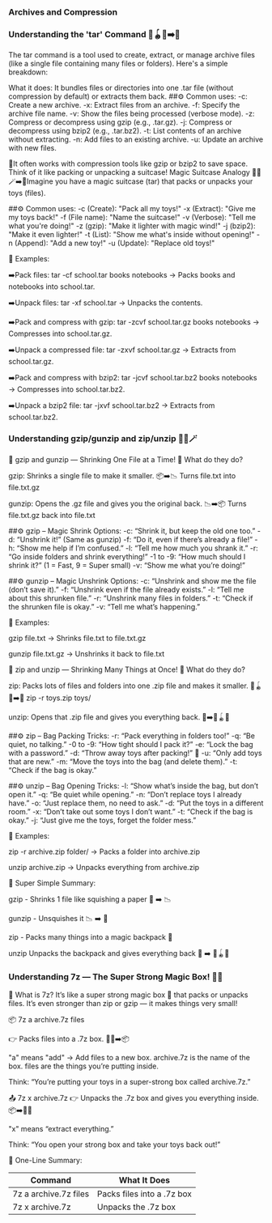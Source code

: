 ### Archives and Compression

### Understanding the 'tar' Command 🧸🪀📕➡️🎒
The tar command is a tool used to create, extract, or manage archive files (like a single file containing many files or folders). Here's a simple breakdown:

What it does: It bundles files or directories into one .tar file (without compression by default) or extracts them back.
##⚙️ Common uses:
-c: Create a new archive.
-x: Extract files from an archive.
-f: Specify the archive file name.
-v: Show the files being processed (verbose mode).
-z: Compress or decompress using gzip (e.g., .tar.gz).
-j: Compress or decompress using bzip2 (e.g., .tar.bz2).
-t: List contents of an archive without extracting.
-n: Add files to an existing archive.
-u: Update an archive with new files.


🧳It often works with compression tools like gzip or bzip2 to save space. Think of it like packing or unpacking a suitcase!
Magic Suitcase Analogy
🎒🧸🪄➡️🎁Imagine you have a magic suitcase (tar) that packs or unpacks your toys (files).

##⚙️ Common uses:
-c (Create): "Pack all my toys!"
-x (Extract): "Give me my toys back!"
-f (File name): "Name the suitcase!"
-v (Verbose): "Tell me what you're doing!"
-z (gzip): "Make it lighter with magic wind!"
-j (bzip2): "Make it even lighter!"
-t (List): "Show me what's inside without opening!"
-n (Append): "Add a new toy!"
-u (Update): "Replace old toys!"

🧪 Examples:

➡️Pack files:
tar -cf school.tar books notebooks
→ Packs books and notebooks into school.tar.

➡️Unpack files:
tar -xf school.tar
→ Unpacks the contents.

➡️Pack and compress with gzip:
tar -zcvf school.tar.gz books notebooks
→ Compresses into school.tar.gz.

➡️Unpack a compressed file:
tar -zxvf school.tar.gz
→ Extracts from school.tar.gz.

➡️Pack and compress with bzip2:
tar -jcvf school.tar.bz2 books notebooks
→ Compresses into school.tar.bz2.

➡️Unpack a bzip2 file:
tar -jxvf school.tar.bz2
→ Extracts from school.tar.bz2.


### Understanding gzip/gunzip and zip/unzip 🎒🧸🪄
🧯 gzip and gunzip — Shrinking One File at a Time!
🎈 What do they do?

gzip: Shrinks a single file to make it smaller. 📦➡️📉 Turns file.txt into file.txt.gz

gunzip: Opens the .gz file and gives you the original back. 📉➡️📦 Turns file.txt.gz back into file.txt

##⚙️ gzip – Magic Shrink Options:
-c: “Shrink it, but keep the old one too.”
-d: “Unshrink it!” (Same as gunzip)
-f: “Do it, even if there’s already a file!”
-h: “Show me help if I’m confused.”
-l: “Tell me how much you shrank it.”
-r: “Go inside folders and shrink everything!”
-1 to -9: “How much should I shrink it?” (1 = Fast, 9 = Super small)
-v: “Show me what you’re doing!”

##⚙️ gunzip – Magic Unshrink Options:
-c: “Unshrink and show me the file (don’t save it).”
-f: “Unshrink even if the file already exists.”
-l: “Tell me about this shrunken file.”
-r: “Unshrink many files in folders.”
-t: “Check if the shrunken file is okay.”
-v: “Tell me what’s happening.”

🧪 Examples:

gzip file.txt → Shrinks file.txt to file.txt.gz

gunzip file.txt.gz → Unshrinks it back to file.txt

🎒 zip and unzip — Shrinking Many Things at Once!
🎁 What do they do?

zip: Packs lots of files and folders into one .zip file and makes it smaller. 🧸🪀📕➡️🎒 zip -r toys.zip toys/

unzip: Opens that .zip file and gives you everything back. 🎒➡️🧸🪀📕

##⚙️ zip – Bag Packing Tricks:
-r: “Pack everything in folders too!”
-q: “Be quiet, no talking.”
-0 to -9: “How tight should I pack it?”
-e: “Lock the bag with a password.”
-d: “Throw away toys after packing!” 😬
-u: “Only add toys that are new.”
-m: “Move the toys into the bag (and delete them).”
-t: “Check if the bag is okay.”

##⚙️ unzip – Bag Opening Tricks:
-l: “Show what’s inside the bag, but don’t open it.”
-q: “Be quiet while opening.”
-n: “Don’t replace toys I already have.”
-o: “Just replace them, no need to ask.”
-d: “Put the toys in a different room.”
-x: “Don’t take out some toys I don’t want.”
-t: “Check if the bag is okay.”
-j: “Just give me the toys, forget the folder mess.”

🧪 Examples:

zip -r archive.zip folder/ → Packs a folder into archive.zip

unzip archive.zip → Unpacks everything from archive.zip

🧠 Super Simple Summary:

gzip   -    Shrinks 1 file like squishing a paper 📄 ➡️ 📉

gunzip  -   Unsquishes it 📉 ➡️ 📄

zip    -    Packs many things into a magic backpack 🎒

unzip       Unpacks the backpack and gives everything back 🎒 ➡️ 🧸🪀📘


### Understanding 7z — The Super Strong Magic Box! 🧱🧊

🧱 What is 7z?
It’s like a super strong magic box 🧊 that packs or unpacks files. It’s even stronger than zip or gzip — it makes things very small!

📦 7z a archive.7z files

👉 Packs files into a .7z box. 🧸📕➡️📦

"a" means "add" → Add files to a new box.
archive.7z is the name of the box.
files are the things you’re putting inside.

Think: “You’re putting your toys in a super-strong box called archive.7z.”

📤 7z x archive.7z
👉 Unpacks the .7z box and gives you everything inside. 📦➡️🧸📕

"x" means “extract everything.”

Think: “You open your strong box and take your toys back out!”

🧠 One-Line Summary:

| Command               | What It Does                                   |
| --------------------- | ------------------------------------------- |
| 7z a archive.7z files | Packs files into a .7z box                  |
| 7z x archive.7z       | Unpacks the .7z box                         |





